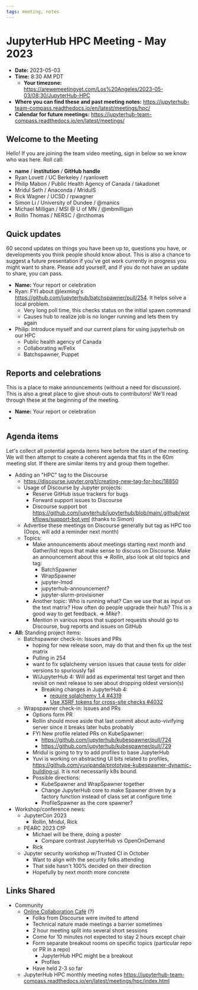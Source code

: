 ```yaml
---
tags: meeting, notes
---
```


# JupyterHub HPC Meeting - May 2023

- **Date:** 2023-05-03
- **Time:** 8:30 AM PDT
  - **Your timezone:** https://arewemeetingyet.com/Los%20Angeles/2023-05-03/08:30/JupyterHub-HPC
- **Where you can find these and past meeting notes:** https://jupyterhub-team-compass.readthedocs.io/en/latest/meetings/hpc/ 
- **Calendar for future meetings:** https://jupyterhub-team-compass.readthedocs.io/en/latest/meetings/

## Welcome to the Meeting

Hello! If you are joining the team video meeting, sign in below so we know who was here. Roll call:

- **name** / **institution** / **GitHub handle**
- Ryan Lovett / UC Berkeley / ryanlovett
- Philip Mabon / Public Health Agency of Canada / takadonet
- Mridul Seth / Anaconda / MridulS
- Rick Wagner / UCSD / rpwagner
- Simon Li / University of Dundee / @manics
- Michael Milligan / MSI @ U of MN / @mbmilligan
- Rollin Thomas / NERSC / @rcthomas

## Quick updates

60 second updates on things you have been up to, questions you have, or developments you think people should know about. This is also a chance to suggest a future presentation if you've got work currently in progress you might want to share. Please add yourself, and if you do not have an update to share, you can pass.

- **Name:** Your report or celebration
- Ryan: FYI about @lexming's https://github.com/jupyterhub/batchspawner/pull/254. It helps solve a local problem.
    - Very long poll time, this checks status on the initial spawn command
    - Causes hub to realize job is no longer running and lets them try again
- Philip: Introduce myself and our current plans for using jupyterhub on our HPC
    - Public health agency of Canada
    - Collaborating w/Felix
    - Batchspawner, Puppet

## Reports and celebrations

This is a place to make announcements (without a need for discussion). This is also a great place to give shout-outs to contributors! We'll read through these at the beginning of the meeting.

- **Name:** Your report or celebration
- 

## Agenda items

Let's collect all potential agenda items here before the start of the meeting. We will then attempt to create a coherent agenda that fits in the 60m meeting slot. If there are similar items try and group them together.

- Adding an "HPC" tag to the Discourse
    - https://discourse.jupyter.org/t/creating-new-tag-for-hpc/18850
    - Usage of Discourse by Jupyter projects:
        - Reserve GitHub issue trackers for bugs
        - Forward support issues to Discourse
        - Discourse support bot https://github.com/jupyterhub/jupyterhub/blob/main/.github/workflows/support-bot.yml (thanks to Simon)
    - Advertise these meetings on Discourse generally but tag as HPC too (Oops, will add a reminder next month)
    - Topics:
        - Make announcements about meetings starting next month and Gather/list repos that make sense to discuss on Discourse.  Make an announcement about this => *Rollin*, also look at old topics and tag:
            - BatchSpawner
            - WrapSpawner
            - jupyter-lmod
            - jupyterhub-announcement?
            - jupyter-slurm-provisioner
        - Another topic: Who is running what?  Can we use that as input on the text matrix?  How often do people upgrade their hub?  This is a good way to get feedback. => *Mike*?
        - Mention in various repos that support requests should go to Discourse, bug reports and issues on GitHub
- **All:** Standing project items:
    - Batchspawner check-in: Issues and PRs
        - hoping for new release soon, may do that and then fix up the test matrix
        - Pulling in 254
        - want to fix sqlalchemy version issues that cause tests for older versions to spuriously fail
        - W/JupyterHub 4: Will add as experimental test target and then revisit on next release to see about dropping oldest version(s)
            - Breaking changes in JupyterHub 4:
                - [require sqlalchemy 1.4 #4319](https://github.com/jupyterhub/jupyterhub/pull/4319)
                - [Use XSRF tokens for cross-site checks #4032](https://github.com/jupyterhub/jupyterhub/pull/4032)
    - Wrapspawner check-in: Issues and PRs
        - Options form PR
        - Rollin should move aside that last commit about auto-vivifying server since it breaks later hubs probably
        - FYI New profile related PRs on KubeSpawner:
            - https://github.com/jupyterhub/kubespawner/pull/724
            - https://github.com/jupyterhub/kubespawner/pull/729
        - Mridul is going to try to add profiles to base JupyterHub
        - Yuvi is working on abstracting UI bits related to profiles, https://github.com/yuvipanda/prototype-kubespawner-dynamic-building-ui. It is not necessarily k8s bound.
        - Possible directions:
            - KubeSpawner and WrapSpawner together
            - Change JupyterHub core to make Spawner driven by a factory function instead of class set at configure time
            - ProfileSpawner as the core spawner?
- Workshop/conference news:
    - JupyterCon 2023
        - Rollin, Mridul, Rick
    - PEARC 2023 CfP 
        - Michael will be there, doing a poster
            - Compare contrast JupyterHub vs OpenOnDemand
        - Rick
    - Jupyter security workshop w/Trusted CI in October
        - Want to align with the security folks attending
        - That side hasn't 100% decided on their direction
        - Hopefully by next month more concrete

## Links Shared

- Community
    - [Online Collaboration Café](https://blog.jupyter.org/online-collaboration-caf%C3%A9-launch-jupyterhub-team-meetings-to-become-more-collaborative-spaces-b713edadf15) (?)
        - Folks from Discourse were invited to attend
        - Technical nature made meetings a barrier sometimes
        - 2 hour meeting split into several short sessions
        - Come for 10 minutes not expected to stay 2 hours except chair
        - Form separate breakout rooms on specific topics (particular repo or PR in a repo)
            - JupyterHub HPC might be a breakout
            - Profiles
        - Have held 2-3 so far
    - JupyterHub HPC monthly meeting notes https://jupyterhub-team-compass.readthedocs.io/en/latest/meetings/hpc/index.html
